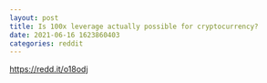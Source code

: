 ```yaml
--- 
layout: post 
title: Is 100x leverage actually possible for cryptocurrency? 
date: 2021-06-16 1623860403 
categories: reddit 
--- 
```

https://redd.it/o18odj